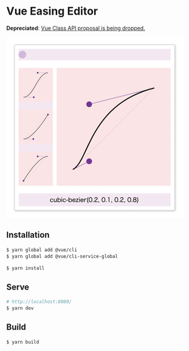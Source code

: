 # Vue Easing Editor

**Depreciated**: [Vue Class API proposal is being dropped.](https://github.com/vuejs/rfcs/pull/17#issuecomment-494242121)

![App Screen Shot](https://github.com/akifo/vue-easing-editor/raw/master/screen-shot.gif)

## Installation

```bash
$ yarn global add @vue/cli
$ yarn global add @vue/cli-service-global
```

```bash
$ yarn install
```

## Serve

```bash
# http://localhost:8080/
$ yarn dev
```

## Build

```bash
$ yarn build
```
